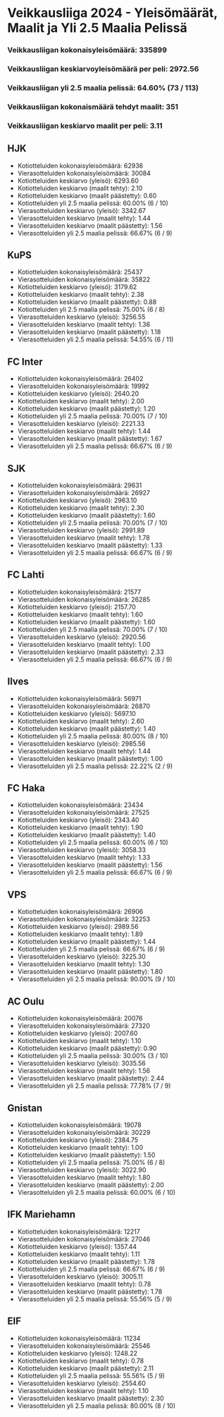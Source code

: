 # Veikkausliiga 2024 - Yleisömäärät, Maalit ja Yli 2.5 Maalia Pelissä

### Veikkausliigan kokonaisyleisömäärä: 335899
### Veikkausliigan keskiarvoyleisömäärä per peli: 2972.56
### Veikkausliigan yli 2.5 maalia pelissä: 64.60% (73 / 113)
### Veikkausliigan kokonaismäärä tehdyt maalit: 351
### Veikkausliigan keskiarvo maalit per peli: 3.11

## HJK
- Kotiotteluiden kokonaisyleisömäärä: 62936
- Vierasotteluiden kokonaisyleisömäärä: 30084
- Kotiotteluiden keskiarvo (yleisö): 6293.60
- Kotiotteluiden keskiarvo (maalit tehty): 2.10
- Kotiotteluiden keskiarvo (maalit päästetty): 0.60
- Kotiotteluiden yli 2.5 maalia pelissä: 60.00% (6 / 10)
- Vierasotteluiden keskiarvo (yleisö): 3342.67
- Vierasotteluiden keskiarvo (maalit tehty): 1.44
- Vierasotteluiden keskiarvo (maalit päästetty): 1.56
- Vierasotteluiden yli 2.5 maalia pelissä: 66.67% (6 / 9)

## KuPS
- Kotiotteluiden kokonaisyleisömäärä: 25437
- Vierasotteluiden kokonaisyleisömäärä: 35822
- Kotiotteluiden keskiarvo (yleisö): 3179.62
- Kotiotteluiden keskiarvo (maalit tehty): 2.38
- Kotiotteluiden keskiarvo (maalit päästetty): 0.88
- Kotiotteluiden yli 2.5 maalia pelissä: 75.00% (6 / 8)
- Vierasotteluiden keskiarvo (yleisö): 3256.55
- Vierasotteluiden keskiarvo (maalit tehty): 1.36
- Vierasotteluiden keskiarvo (maalit päästetty): 1.18
- Vierasotteluiden yli 2.5 maalia pelissä: 54.55% (6 / 11)

## FC Inter
- Kotiotteluiden kokonaisyleisömäärä: 26402
- Vierasotteluiden kokonaisyleisömäärä: 19992
- Kotiotteluiden keskiarvo (yleisö): 2640.20
- Kotiotteluiden keskiarvo (maalit tehty): 2.00
- Kotiotteluiden keskiarvo (maalit päästetty): 1.20
- Kotiotteluiden yli 2.5 maalia pelissä: 70.00% (7 / 10)
- Vierasotteluiden keskiarvo (yleisö): 2221.33
- Vierasotteluiden keskiarvo (maalit tehty): 1.44
- Vierasotteluiden keskiarvo (maalit päästetty): 1.67
- Vierasotteluiden yli 2.5 maalia pelissä: 66.67% (6 / 9)

## SJK
- Kotiotteluiden kokonaisyleisömäärä: 29631
- Vierasotteluiden kokonaisyleisömäärä: 26927
- Kotiotteluiden keskiarvo (yleisö): 2963.10
- Kotiotteluiden keskiarvo (maalit tehty): 2.30
- Kotiotteluiden keskiarvo (maalit päästetty): 1.60
- Kotiotteluiden yli 2.5 maalia pelissä: 70.00% (7 / 10)
- Vierasotteluiden keskiarvo (yleisö): 2991.89
- Vierasotteluiden keskiarvo (maalit tehty): 1.78
- Vierasotteluiden keskiarvo (maalit päästetty): 1.33
- Vierasotteluiden yli 2.5 maalia pelissä: 66.67% (6 / 9)

## FC Lahti
- Kotiotteluiden kokonaisyleisömäärä: 21577
- Vierasotteluiden kokonaisyleisömäärä: 26285
- Kotiotteluiden keskiarvo (yleisö): 2157.70
- Kotiotteluiden keskiarvo (maalit tehty): 1.60
- Kotiotteluiden keskiarvo (maalit päästetty): 1.60
- Kotiotteluiden yli 2.5 maalia pelissä: 70.00% (7 / 10)
- Vierasotteluiden keskiarvo (yleisö): 2920.56
- Vierasotteluiden keskiarvo (maalit tehty): 1.00
- Vierasotteluiden keskiarvo (maalit päästetty): 2.33
- Vierasotteluiden yli 2.5 maalia pelissä: 66.67% (6 / 9)

## Ilves
- Kotiotteluiden kokonaisyleisömäärä: 56971
- Vierasotteluiden kokonaisyleisömäärä: 26870
- Kotiotteluiden keskiarvo (yleisö): 5697.10
- Kotiotteluiden keskiarvo (maalit tehty): 2.60
- Kotiotteluiden keskiarvo (maalit päästetty): 1.40
- Kotiotteluiden yli 2.5 maalia pelissä: 80.00% (8 / 10)
- Vierasotteluiden keskiarvo (yleisö): 2985.56
- Vierasotteluiden keskiarvo (maalit tehty): 1.44
- Vierasotteluiden keskiarvo (maalit päästetty): 1.00
- Vierasotteluiden yli 2.5 maalia pelissä: 22.22% (2 / 9)

## FC Haka
- Kotiotteluiden kokonaisyleisömäärä: 23434
- Vierasotteluiden kokonaisyleisömäärä: 27525
- Kotiotteluiden keskiarvo (yleisö): 2343.40
- Kotiotteluiden keskiarvo (maalit tehty): 1.90
- Kotiotteluiden keskiarvo (maalit päästetty): 1.40
- Kotiotteluiden yli 2.5 maalia pelissä: 60.00% (6 / 10)
- Vierasotteluiden keskiarvo (yleisö): 3058.33
- Vierasotteluiden keskiarvo (maalit tehty): 1.33
- Vierasotteluiden keskiarvo (maalit päästetty): 1.56
- Vierasotteluiden yli 2.5 maalia pelissä: 66.67% (6 / 9)

## VPS
- Kotiotteluiden kokonaisyleisömäärä: 26906
- Vierasotteluiden kokonaisyleisömäärä: 32253
- Kotiotteluiden keskiarvo (yleisö): 2989.56
- Kotiotteluiden keskiarvo (maalit tehty): 1.89
- Kotiotteluiden keskiarvo (maalit päästetty): 1.44
- Kotiotteluiden yli 2.5 maalia pelissä: 66.67% (6 / 9)
- Vierasotteluiden keskiarvo (yleisö): 3225.30
- Vierasotteluiden keskiarvo (maalit tehty): 1.30
- Vierasotteluiden keskiarvo (maalit päästetty): 1.80
- Vierasotteluiden yli 2.5 maalia pelissä: 90.00% (9 / 10)

## AC Oulu
- Kotiotteluiden kokonaisyleisömäärä: 20076
- Vierasotteluiden kokonaisyleisömäärä: 27320
- Kotiotteluiden keskiarvo (yleisö): 2007.60
- Kotiotteluiden keskiarvo (maalit tehty): 1.10
- Kotiotteluiden keskiarvo (maalit päästetty): 0.90
- Kotiotteluiden yli 2.5 maalia pelissä: 30.00% (3 / 10)
- Vierasotteluiden keskiarvo (yleisö): 3035.56
- Vierasotteluiden keskiarvo (maalit tehty): 1.56
- Vierasotteluiden keskiarvo (maalit päästetty): 2.44
- Vierasotteluiden yli 2.5 maalia pelissä: 77.78% (7 / 9)

## Gnistan
- Kotiotteluiden kokonaisyleisömäärä: 19078
- Vierasotteluiden kokonaisyleisömäärä: 30229
- Kotiotteluiden keskiarvo (yleisö): 2384.75
- Kotiotteluiden keskiarvo (maalit tehty): 1.00
- Kotiotteluiden keskiarvo (maalit päästetty): 1.50
- Kotiotteluiden yli 2.5 maalia pelissä: 75.00% (6 / 8)
- Vierasotteluiden keskiarvo (yleisö): 3022.90
- Vierasotteluiden keskiarvo (maalit tehty): 1.80
- Vierasotteluiden keskiarvo (maalit päästetty): 2.00
- Vierasotteluiden yli 2.5 maalia pelissä: 60.00% (6 / 10)

## IFK Mariehamn
- Kotiotteluiden kokonaisyleisömäärä: 12217
- Vierasotteluiden kokonaisyleisömäärä: 27046
- Kotiotteluiden keskiarvo (yleisö): 1357.44
- Kotiotteluiden keskiarvo (maalit tehty): 1.11
- Kotiotteluiden keskiarvo (maalit päästetty): 1.78
- Kotiotteluiden yli 2.5 maalia pelissä: 66.67% (6 / 9)
- Vierasotteluiden keskiarvo (yleisö): 3005.11
- Vierasotteluiden keskiarvo (maalit tehty): 0.78
- Vierasotteluiden keskiarvo (maalit päästetty): 1.78
- Vierasotteluiden yli 2.5 maalia pelissä: 55.56% (5 / 9)

## EIF
- Kotiotteluiden kokonaisyleisömäärä: 11234
- Vierasotteluiden kokonaisyleisömäärä: 25546
- Kotiotteluiden keskiarvo (yleisö): 1248.22
- Kotiotteluiden keskiarvo (maalit tehty): 0.78
- Kotiotteluiden keskiarvo (maalit päästetty): 2.11
- Kotiotteluiden yli 2.5 maalia pelissä: 55.56% (5 / 9)
- Vierasotteluiden keskiarvo (yleisö): 2554.60
- Vierasotteluiden keskiarvo (maalit tehty): 1.10
- Vierasotteluiden keskiarvo (maalit päästetty): 2.30
- Vierasotteluiden yli 2.5 maalia pelissä: 80.00% (8 / 10)

